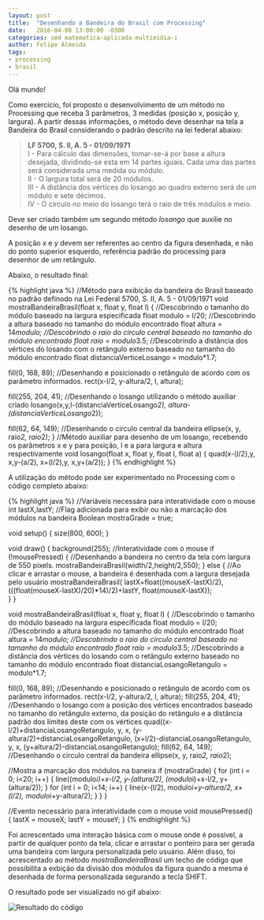 ```yaml
---
layout: post
title:  "Desenhando a Bandeira do Brasil com Processing"
date:   2016-04-08 13:00:00 -0300
categories: smd matematica-aplicada-multimidia-i
author: Felipe Almeida
tags:
- processing
- brasil
---
```


Olá mundo!

Como exercício, foi proposto o desenvolvimento de um método no Processing que receba 3 parâmetros, 3 medidas (posição x, posição y, largura). A partir dessas informações, o método deve desenhar na tela a Bandeira do Brasil considerando o padrão descrito na lei federal abaixo:

>**LF 5700, S. II, A. 5 - 01/09/1971**  
I - Para cálculo das dimensões, tomar-se-á por base a altura desejada, dividindo-se esta em 14 partes iguais. Cada uma das partes será considerada uma medida ou módulo.  
II - O largura total será de 20 módulos.  
III - A distância dos vértices do losango ao quadro externo será de um módulo e sete décimos.  
IV - O círculo no meio do losango terá o raio de três módulos e meio.

Deve ser criado também um segundo método *losango* que auxilie no desenho de um losango.

A posição x e y devem ser referentes ao centro da figura desenhada, e não do ponto superior esquerdo, referência padrão do processing para desenhor de um retângulo.  

Abaixo, o resultado final:

{% highlight java %}
//Método para exibição da bandeira do Brasil baseado no padrão definodo na Lei Federal 5700, S. II, A. 5 - 01/09/1971
void mostraBandeiraBrasil(float x, float y, float l) 
{
  //Descobrindo o tamanho do módulo baseado na largura especificada
  float modulo = l/20;
  //Descobrindo a altura baseado no tamanho do módulo encontrado
  float altura = 14*modulo;
  //Descobrindo o raio do círculo central baseado no tamanho do módulo encontrado
  float raio = modulo*3.5;
  //Descobrindo a distância dos vértices do losando com o retângulo externo baseado no tamanho do módulo encontrado
  float distanciaVerticeLosango = modulo*1.7;
  
  fill(0, 168, 89);
  //Desenhando e posicionado o retângulo de acordo com os parâmetro informados.
  rect(x-l/2, y-altura/2, l, altura);
  
  fill(255, 204, 41);
  //Desenhando o losango utilizando o método auxiliar criado
  losango(x,y,l-(distanciaVerticeLosango*2), altura-(distanciaVerticeLosango*2));
  
  fill(62, 64, 149);
  //Desenhando o circulo central da bandeira
  ellipse(x, y, raio*2, raio*2);
}
//Método auxiliar para desenho de um losango, recebendo os parâmetros x e y para posição, l e a para largura e altura respectivamente
void losango(float x, float y, float l, float a) 
{
  quad(x-(l/2),y, x,y-(a/2), x+(l/2),y, x,y+(a/2));
}
{% endhighlight %}

A utilização do método pode ser experimentado no Processing com o código completo abaixo:

{% highlight java %}
//Variáveis necessára para interatividade com o mouse
int lastX,lastY;
//Flag adicionada para exibir ou não a marcação dos módulos na bandeira
Boolean mostraGrade = true;

void setup() {
  size(800, 600);
}

void draw() {
  background(255);
  //Interatividade com o mouse
  if (!mousePressed) {
    //Desenhando a bandeira no centro da tela com largura de 550 pixels.
    mostraBandeiraBrasil(width/2,height/2,550);
  } else {
    //Ao clicar e arrastar o mouse, a bandeira é desenhada com a largura desejada pelo usuário
    mostraBandeiraBrasil(
      lastX+float((mouseX-lastX)/2),
      (((float(mouseX-lastX)/20)*14)/2)+lastY,
      float(mouseX-lastX));    
  }
}

void mostraBandeiraBrasil(float x, float y, float l) 
{
  //Descobrindo o tamanho do módulo baseado na largura especificada
  float modulo = l/20;
  //Descobrindo a altura baseado no tamanho do módulo encontrado
  float altura = 14*modulo;
  //Descobrindo o raio do círculo central baseado no tamanho do módulo encontrado
  float raio = modulo*3.5;
  //Descobrindo a distância dos vértices do losando com o retângulo externo baseado no tamanho do módulo encontrado
  float distanciaLosangoRetangulo = modulo*1.7;
  
  fill(0, 168, 89);
  //Desenhando e posicionado o retângulo de acordo com os parâmetro informados.
  rect(x-l/2, y-altura/2, l, altura);
  fill(255, 204, 41);
  //Desenhando o losango com a posição dos vértices encontrados baseado no tamanho do retângulo externo, da posição do retângulo e a distância padrão dos limites deste com os vértices
  quad((x-l/2)+distanciaLosangoRetangulo, y, 
        x, (y-altura/2)+distanciaLosangoRetangulo,
       (x+l/2)-distanciaLosangoRetangulo, y, 
        x, (y+altura/2)-distanciaLosangoRetangulo);
  fill(62, 64, 149);
  //Desenhando o circulo central da bandeira
  ellipse(x, y, raio*2, raio*2);
  
  //Mostra a marcação dos módulos na baneira
  if (mostraGrade) {
    for (int i = 0; i<20; i++) {
      line((modulo*i)+x-l/2, y-(altura/2), (modulo*i)+x-l/2, y+(altura/2));
    }
    for (int i = 0; i<14; i++) {
      line(x-(l/2), modulo*i+y-altura/2, x+(l/2), modulo*i+y-altura/2);
    }
  } 
}

//Evento necessário para interatividade com o mouse
void mousePressed() {
  lastX = mouseX;
  lastY = mouseY;
}
{% endhighlight %}

Foi acrescentado uma interação básica com o mouse onde é possível, a partir de qualquer ponto da tela, clicar e arrastar o ponteiro para ser gerada uma bandeira com largura personalizada pelo usuário. Além disso, foi acrescentado ao método *mostraBandeiraBrasil* um techo de código que possibilita a exbição da divisão dos módulos da figura quando a mesma é desenhada de forma personalizada segurando a tecla SHIFT.

O resultado pode ser visualizado no gif abaixo:

![Resultado do código](http://i.giphy.com/l3V0dOOW1x2QVC44o.gif)